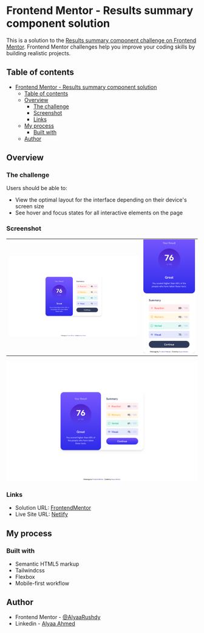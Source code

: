 # Frontend Mentor - Results summary component solution

This is a solution to the [Results summary component challenge on Frontend Mentor](https://www.frontendmentor.io/challenges/results-summary-component-CE_K6s0maV). Frontend Mentor challenges help you improve your coding skills by building realistic projects.

## Table of contents

- [Frontend Mentor - Results summary component solution](#frontend-mentor---results-summary-component-solution)
  - [Table of contents](#table-of-contents)
  - [Overview](#overview)
    - [The challenge](#the-challenge)
    - [Screenshot](#screenshot)
    - [Links](#links)
  - [My process](#my-process)
    - [Built with](#built-with)
  - [Author](#author)

## Overview

### The challenge

Users should be able to:

- View the optimal layout for the interface depending on their device's screen size
- See hover and focus states for all interactive elements on the page
<!-- - **Bonus**: Use the local JSON data to dynamically populate the content -->

### Screenshot

<table>
<tr>
<td><img src="./screenshots/desktop.png"/>
</td>
<td><img src="./screenshots/mobile.png" width="410px"/>
</td>
</tr>
</table>

![](./screenshots/desktop%20hover.png)

### Links

- Solution URL: [FrontendMentor](https://www.frontendmentor.io/solutions/mobile-first-responsive-solution-using-css-flexbox-and-tailwindcss-xdrO1lDC9m)
- Live Site URL: [Netlify](https://fanciful-hotteok-83eaa2.netlify.app/)

## My process

### Built with

- Semantic HTML5 markup
- Tailwindcss
- Flexbox
- Mobile-first workflow

## Author

- Frontend Mentor - [@AlyaaRushdy](https://www.frontendmentor.io/profile/AlyaaRushdy)
- Linkedin - [Alyaa Ahmed](https://www.linkedin.com/in/alyaa-ahmed/)

